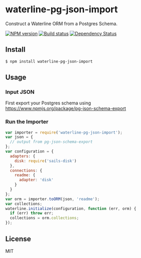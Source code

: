 waterline-pg-json-import
========================

Construct a Waterline ORM from a Postgres Schema.

[![NPM version][npm-image]][npm-url]
[![Build status][travis-image]][travis-url]
[![Dependency Status][daviddm-image]][daviddm-url]

## Install
```sh
$ npm install waterline-pg-json-import
```

## Usage

### Input JSON
First export your Postgres schema using https://www.npmjs.org/package/pg-json-schema-export

### Run the Importer
```js
var importer = require('waterline-pg-json-import');
var json = {
  // output from pg-json-schema-export
};
var configuration = {
  adapters: {
    disk: require('sails-disk')
  },
  connections: {
    readme: {
      adapter: 'disk'
    }
  }
};
var orm = importer.toORM(json, 'readme');
var collections;
waterline.initialize(configuration, function (err, orm) {
  if (err) throw err;
  collections = orm.collections;
});

```

## License
MIT

[npm-image]: https://img.shields.io/npm/v/waterline-pg-json-import.svg?style=flat
[npm-url]: https://npmjs.org/package/waterline-pg-json-import
[travis-image]: https://img.shields.io/travis/tjwebb/waterline-pg-json-import.svg?style=flat
[travis-url]: https://travis-ci.org/tjwebb/pg-json-schema-export
[daviddm-image]: https://david-dm.org/tjwebb/waterline-pg-json-import.svg?style=flat
[daviddm-url]: https://david-dm.org/tjwebb/waterline-pg-json-import
